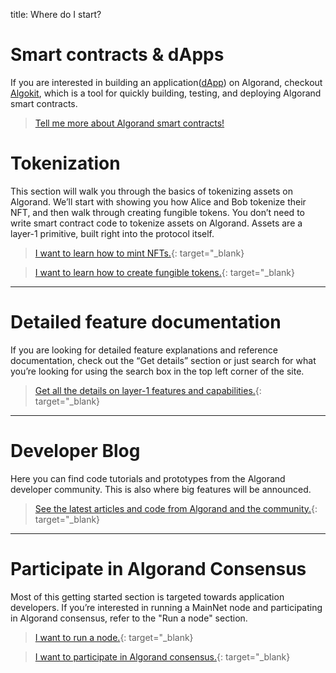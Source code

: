 title: Where do I start?

# Smart contracts & dApps

If you are interested in building an application([dApp](whats_a_dapp.md)) on Algorand, checkout [Algokit](/docs/get-started/algokit), which is a tool for quickly building, testing, and deploying Algorand smart contracts. 

> [Tell me more about Algorand smart contracts!](/docs/get-details/dapps/smart-contracts/)


# Tokenization

This section will walk you through the basics of tokenizing assets on Algorand. We’ll start with showing you how Alice and Bob tokenize their NFT, and then walk through creating fungible tokens. You don’t need to write smart contract code to tokenize assets on Algorand. Assets are a layer-1 primitive, built right into the protocol itself.

> [I want to learn how to mint NFTs.](/docs/get-started/tokenization/nft/){: target="_blank}

> [I want to learn how to create fungible tokens.](/docs/get-started/tokenization/ft){: target="_blank}

-----

# Detailed feature documentation

If you are looking for detailed feature explanations and reference documentation, check out the “Get details” section or just search for what you’re looking for using the search box in the top left corner of the site.

> [Get all the details on layer-1 features and capabilities.](/docs/get-details/){: target="_blank}

-----

# Developer Blog

Here you can find code tutorials and prototypes from the Algorand developer community. This is also where big features will be announced. 

> [See the latest articles and code from Algorand and the community.](../../../../blog/){: target="_blank}

-----

# Participate in Algorand Consensus

Most of this getting started section is targeted towards application developers. If you’re interested in running a MainNet node and participating in Algorand consensus, refer to the "Run a node" section.

> [I want to run a node.](/docs/run-a-node/setup/types/){: target="_blank}

> [I want to participate in Algorand consensus.](/docs/run-a-node/participate/){: target="_blank}

